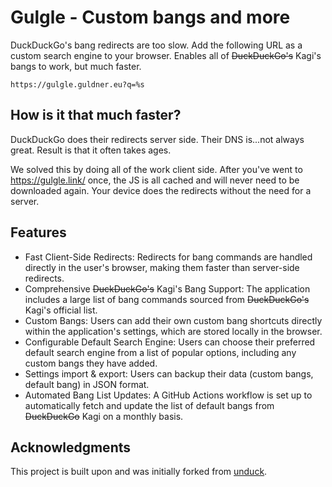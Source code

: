 # Gulgle - Custom bangs and more


DuckDuckGo's bang redirects are too slow. Add the following URL as a custom search engine to your browser. Enables all of  ~~DuckDuckGo's~~ Kagi's bangs to work, but much faster.

```
https://gulgle.guldner.eu?q=%s
```

## How is it that much faster?

DuckDuckGo does their redirects server side. Their DNS is...not always great. Result is that it often takes ages.

We solved this by doing all of the work client side. After you've went to https://gulgle.link/ once, the JS is all cached and will never need to be downloaded again. Your device does the redirects without the need for a server.

## Features

- Fast Client-Side Redirects: Redirects for bang commands are handled directly in the user's browser, making them faster than server-side redirects.
- Comprehensive ~~DuckDuckGo's~~ Kagi's Bang Support: The application includes a large list of bang commands sourced from ~~DuckDuckGo's~~ Kagi's official list.
- Custom Bangs: Users can add their own custom bang shortcuts directly within the application's settings, which are stored locally in the browser.
- Configurable Default Search Engine: Users can choose their preferred default search engine from a list of popular options, including any custom bangs they have added.
- Settings import & export: Users can backup their data (custom bangs, default bang) in JSON format.
- Automated Bang List Updates: A GitHub Actions workflow is set up to automatically fetch and update the list of default bangs from ~~DuckDuckGo~~ Kagi on a monthly basis.

## Acknowledgments

This project is built upon and was initially forked from [unduck](https://github.com/T3-Content/unduck).
